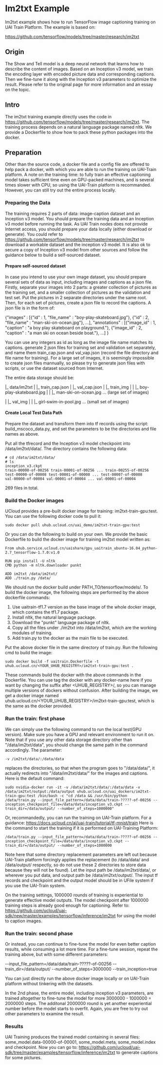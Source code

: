 # Im2txt Example
Im2txt example shows how to run TensorFlow image captioning training on UAI Train Platform. The example is based on:
  
  https://github.com/tensorflow/models/tree/master/research/im2txt

## Origin

The Show and Tell model is a deep neural network that learns how to describe the content of images. Based on an Inception v3 model, we train the encoding layer with encoded picture data and corresponding captions. Then we fine-tune it along with the Inception v3 parameters to optimize the result. Please refer to the original page for more information and an essay on the topic.

## Intro
The im2txt training example directly uses the code in https://github.com/tensorflow/models/tree/master/research/im2txt. The training process depends on a natural language package named nltk. We provide a Dockerfile to show how to pack these python packages into the docker. 

## Preparation
Other than the source code, a docker file and a config file are offered to help pack a docker, with which you are able to run the training on UAI-Train platform. A note on the training time: to fully train an effective captioning model takes sufficient time even on GPU-packed machines, and is several times slower with CPU, so using the UAI-Train platform is recommanded. However, you can still try out the entire process locally.

### Preparing the Data
The training requires 2 parts of data: image-caption dataset and an Inception v3 model.
You should prepare the training data and an Inception v3 model before running the task. As UAI Train nodes does not provide Internet access, you should prepare your data locally (either download or generate).
You could refer to https://github.com/tensorflow/models/tree/master/research/im2txt to download a workable dataset and the inception v3 model. It is also ok to secure a copy of Inception v3 model from other sources and follow the guidance below to build a self-sourced dataset.

#### Prepare self-sourced dataset
In case you intend to use your own image dataset, you should prepare several sets of data as input, including images and captions as a json file. 
Firstly, separate your images into 2 parts: a greater collection of pictures as the training set, and a smaller collection of pictures as the validation and test set. Put the pictures in 2 separate directories under the same root.
Then, for each set of pictures, create a json file to record the captions. A json file is in the form of:

  {"images" : [{"id" : 1, "file_name" : "boy-play-skateboard.jpg"},
               {"id" : 2, "file_name" : "man-ski-on-ocean.jpg"}, 
               ...], 
   "annotations" : [{"image_id" : 1, "caption" : "a boy play skateboard on playground."}, 
                    {"image_id" : 2, "caption" : "a man ski on ocean beside boat."}, 
                     ...]
  }

You can use any integers as id as long as the image file name matches its captions. generate 2 json files for training set and validation set separately, and name them train_cap.json and val_vap.json (record the file directory and file name for training). 
For a large set of images, it is seemingly impossible to create json files mannually, so please try to generate json files with scripts, or use the dataset sourced from Internet.

The entire data storage should be:

|_ data/im2txt
|  |_ train_cap.json
|  |_ val_cap.json
|  |_ train_img
|  |  |_ boy-play-skateboard.jpg
|  |  |_ man-ski-on-ocean.jpg
... (large set of images)

|  |_ val_img
|  |  |_ girl-swim-in-pool.jpg
... (small set of images)


#### Create Local Test Data Path
Prepare the dataset and transform them into tf records using the script: build_mscoco_data.py, and set the parameters to be the directories and file names as above.

Put all the tfrecord and the Inception v3 model checkpoint into /data/im2txt/data/.
The directory contains the following data:

    # cd /data/im2txt/data/
    # ls
    inception_v3.ckpt
    train-00000-of-00256 train-00001-of-00256 ... train-00255-of-00256
    test-00000-of-00008 test-00001-of-00008 ... test-00007-of-00008
    val-00000-of-00004 val-00001-of-00004 ... val-00001-of-00004

269 files in total.

### Build the Docker images

UCloud provides a pre-built docker image for training: im2txt-train-gpu:test. You can use the following docker code to pull it:

	sudo docker pull uhub.ucloud.cn/uai_demo/im2txt-train-gpu:test

Or you can do the following to build on your own. We provide the basic Dockerfile to build the docker image for training im2txt model written as:

    From uhub.service.ucloud.cn/uaishare/gpu_uaitrain_ubuntu-16.04_python-2.7_tensorflow-1.7.0:v1.0

    RUN pip install -U nltk
    CMD python -m nltk.downloader punkt

    ADD im2txt /data/im2txt/
    ADD ./train.py /data/
    
We should run the docker build under PATH_TO/tensorflow/models/. To build the docker image, the following steps are performed by the above dockerfile commands:

1. Use uaitrain-tf1.7 version as the base image of the whole docker image, which contains the tf1.7 package.
2. Install nltk, the natural language package.
3. Download the "punkt" language package of nltk.
4. Copy all the files under ./im2txt into /data/im2txt, which are the working modules of training.
5. Add train.py to the docker as the main file to be executed.

Put the above docker file in the same directory of train.py. Run the following cmd to build the image:

    sudo docker build -f uaitrain.Dockerfile -t uhub.ucloud.cn/<YOUR_UHUB_REGISTRY>/im2txt-train-gpu:test .

These commands build the docker with the above commands in the Dockerfile. You can use tag the docker with any docker-name here if you want by changing the suffix after <UHUB_REGISTRY>/, so you can manage multiple versions of dockers without confusion. After building the image, we get a docker image named uhub.ucloud.cn/<YOUR_UHUB_REGISTRY>/im2txt-train-gpu:test, which is the same as the docker provided.

### Run the train: first phase

We can simply use the following command to run the local test(GPU version). Make sure you have a GPU and relevant environment to run it on. Note that if you use any other data storage directory other than "/data/im2txt/data", you should change the same path in the command accordingly. The parameter:
	
	-v /im2txt/data/:/data/data
	
replaces the directories, so that when the program goes to "/data/data/", it actually redirects into "/data/im2txt/data/" for the images and captions. Here is the default command:

    sudo nvidia-docker run -it -v /data/im2txt/data/:/data/data -v /data/im2txt/output:/data/output uhub.ucloud.cn/uai_dockers/im2txt-train-gpu:test /bin/bash -c "cd /data && /usr/bin/python /data/train.py --input_file_pattern=/data/data/train-?????-of-00256 --inception_checkpoint_file=/data/data/inception_v3.ckpt --train_dir=/data/output/ --number_of_steps=1000000"

Or, recommandedly, you can run the training on UAI-Train platform. For a guidance: https://docs.ucloud.cn/ai/uai-train/tutorial/tf-mnist/train
Here is the command to start the training if it is performed on UAI-Training Platform:

	/data/train.py --input_file_pattern=/data/data/train-?????-of-00256 --inception_checkpoint_file=/data/data/inception_v3.ckpt --train_dir=/data/output/ --number_of_steps=1000000

Note here that some directory replacement parameters are left out because UAI-Train platform forcingly applies the replacement (to /data/data/ and /data/output/ respectly, so do not use these 2 directories to store data because they will not be found). Let the input path be /data/im2txt/data/, or wherever you put data, and output path be /data/im2txt/output/. The input tf records and checkpoint and the output model should be in UFile system if you use the UAI-Train system.

On the training settings, 1000000 rounds of training is experiential to generate effective model outputs. The model checkpoint after 1000000 training steps is already good enough for captioning. Refer to: https://github.com/ucloud/uai-sdk/new/master/examples/tensorflow/inference/im2txt for using the model to caption images.

### Run the train: second phase
Or instead, you can continue to fine-tune the model for even better caption results, while consuming a lot more time. For a fine-tune session, repeat the training above, but with some different parameters:

  --input_file_pattern=/data/data/train-?????-of-00256 --train_dir=/data/output/ --number_of_steps=3000000 --train_inception=true

You can just directly run the above docker image locally or on UAI-Train platform without tinkering with the datasets.

In the 2nd phase, the entire model, including inception v3 parameters, are trained altogether to fine-tune the model for more 3000000 - 1000000 = 2000000 steps. The additonal 2000000 round is yet another experiential number before the model starts to overfit. Again, you are free to try out other parameters to examine the result.

### Results
UAI Training produces the trained model containing in several files: some_model.data-00000-of-00001, some_model.meta, some_model.index and checkpoint. Now you can go to: https://github.com/ucloud/uai-sdk/tree/master/examples/tensorflow/inference/im2txt to generate captions for some pictures.

